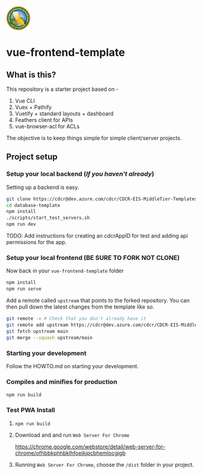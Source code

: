 <img src="./public/img/logo.svg" alt="CDCR Logo" width="64" height="64" />

# vue-frontend-template

## What is this?

This repository is a starter project based on -

1. Vue CLI
2. Vuex + Pathify
3. Vuetify + standard layouts + dashboard
4. Feathers client for APIs
5. vue-browser-acl for ACLs

The objective is to keep things simple for simple client/server projects.

## Project setup

### Setup your local backend (_If you haven't already_)

Setting up a backend is easy.

```sh
git clone https://cdcr@dev.azure.com/cdcr/CDCR-EIS-MiddleTier-Templates/_git/database-template
cd database-template
npm install
./scripts/start_test_servers.sh
npm run dev
```

TODO: Add instructions for creating an cdcrAppID for test and adding api permissions for the app.

### Setup your local frontend (BE SURE TO FORK NOT CLONE)

Now back in your `vue-frontend-template` folder

```sh
npm install
npm run serve
```

Add a remote called `upstream` that points to the forked repository.
You can then pull down the latest changes from the template like so.

```sh
git remote -v # Check that you don't already have it
git remote add upstream https://cdcr@dev.azure.com/cdcr/CDCR-EIS-MiddleTier-Templates/_git/vue-frontend-template
git fetch upstream main
git merge --squash upstream/main
```

### Starting your development

Follow the HOWTO.md on starting your development.

### Compiles and minifies for production

```
npm run build
```

### Test PWA Install

1. `npm run build`
2. Download and and run `Web Server For Chrome`

   https://chrome.google.com/webstore/detail/web-server-for-chrome/ofhbbkphhbklhfoeikjpcbhemlocgigb

3. Running `Web Server For Chrome`, choose the `/dist` folder in your project.
